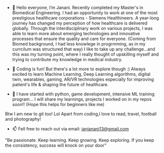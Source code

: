 - 👋 Hello everyone, I’m Janani. Recently completed my Master's in Biomedical Engineering. 
I had an opportunity to work at one of the most prestigious healthcare corporations - Siemens Healthineers. 
A year-long journey has changed my perception of how healthcare is delivered globally. 
Through the interdisciplinary work on various projects, I was able to learn more about emerging technologies and innovative processes that ensure the quality and care for everyone.
(Coming from Biomed background, I had less knowlege in progrmming, as in my currcilum was structured that way)
I like to take up any challenge...and this was my turning point, where I really thought of upskilling myself and trying to contribute my knowledge in medical industry. 

- 👀 Coding is fun! But there's a lot more to explore though :)
Always excited to learn Machine Learning, Deep Learning algorithms, digital twin, wearables, gaming, AR/VR technologies especially for improving patient's life & shaping the future of healthcare.     
- 🌱 I have started with python, game development, intensive ML training program... 
I will share my learnings, projects I worked on in my repos soon!! (Hope this helps for beginners like me)

Btw I am new to git too! Lol 
Apart from coding,I love to read, travel, football and photography!

- 📫 Fell free to reach out via email: janjanani13@gmail.com


"Be passionate. Keep learning. Keep growing. Keep exploring. If you keep the consistency, success will knock on your door" 
<!---
Janani-harshu/Janani-harshu is a ✨ special ✨ repository because its `README.md` (this file) appears on your GitHub profile.
You can click the Preview link to take a look at your changes.
--->
